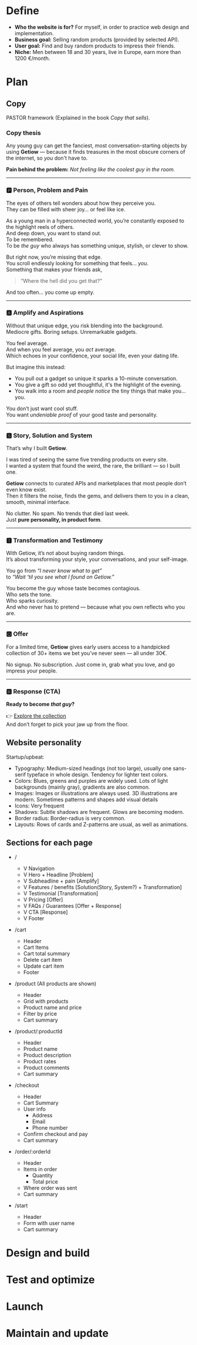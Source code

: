 # Define

- **Who the website is for?** For myself, in order to practice web design and implementation.
- **Business goal:** Selling random products (provided by selected API).
- **User goal:** Find and buy random products to impress their friends.
- **Niche:** Men between 18 and 30 years, live in Europe, earn more than 1200 €/month.

# Plan

## Copy

PASTOR framework (Explained in the book _Copy that sells_).

### Copy thesis

Any young guy can get the fanciest, most conversation-starting objects by using **Getiow** — because it finds treasures in the most obscure corners of the internet, so _you_ don't have to.

**Pain behind the problem:** _Not feeling like the coolest guy in the room._

---

### 🅿️ Person, Problem and Pain

The eyes of others tell wonders about how they perceive you.  
They can be filled with sheer joy… or feel like ice.

As a young man in a hyperconnected world, you’re constantly exposed to the highlight reels of others.  
And deep down, you want to stand out.  
To be remembered.  
To be _the guy_ who always has something unique, stylish, or clever to show.

But right now, you’re missing that edge.  
You scroll endlessly looking for something that feels… _you_.  
Something that makes your friends ask,

> “Where the hell did you get that?”

And too often… you come up empty.

---

### 🅰️ Amplify and Aspirations

Without that unique edge, you risk blending into the background.  
Mediocre gifts. Boring setups. Unremarkable gadgets.

You feel average.  
And when you feel average, you _act_ average.  
Which echoes in your confidence, your social life, even your dating life.

But imagine this instead:

- You pull out a gadget so unique it sparks a 10-minute conversation.
- You give a gift so odd yet thoughtful, it's the highlight of the evening.
- You walk into a room and _people notice_ the tiny things that make you… you.

You don’t just want cool stuff.  
You want _undeniable proof_ of your good taste and personality.

---

### 🆂 Story, Solution and System

That’s why I built **Getiow**.

I was tired of seeing the same five trending products on every site.  
I wanted a system that found the weird, the rare, the brilliant — so I built one.

**Getiow** connects to curated APIs and marketplaces that most people don’t even know exist.  
Then it filters the noise, finds the gems, and delivers them to you in a clean, smooth, minimal interface.

No clutter. No spam. No trends that died last week.  
Just **pure personality, in product form**.

---

### 🆃 Transformation and Testimony

With Getiow, it’s not about buying random things.  
It’s about transforming your style, your conversations, and your self-image.

You go from _“I never know what to get”_  
to _“Wait ‘til you see what I found on Getiow.”_

You become the guy whose taste becomes contagious.  
Who sets the tone.  
Who sparks curiosity.  
And who never has to pretend — because what you own reflects who you are.

---

### 🅾️ Offer

For a limited time, **Getiow** gives early users access to a handpicked collection of 30+ items we bet you’ve never seen — all under 30€.

No signup. No subscription. Just come in, grab what you love, and go impress your people.

---

### 🆁 Response (CTA)

**Ready to become _that guy_?**

👉 [Explore the collection](#)  
And don’t forget to pick your jaw up from the floor.

## Website personality

Startup/upbeat:

- Typography: Medium-sized headings (not too large), usually one sans-serif typeface in whole design. Tendency for lighter text colors.
- Colors: Blues, greens and purples are widely used. Lots of light backgrounds (mainly gray), gradients are also common.
- Images: Images or illustrations are always used. 3D illustrations are modern. Sometimes patterns and shapes add visual details
- Icons: Very frequent
- Shadows: Subtle shadows are frequent. Glows are becoming modern.
- Border radius: Border-radius is very common.
- Layouts: Rows of cards and Z-patterns are usual, as well as animations.

## Sections for each page

<!-- Implemented -->

- /

  - V Navigation
  - V Hero + Headline [Problem]
  - V Subheadline + pain [Amplify]
  - V Features / benefits [Solution(Story, System?) + Transformation]
  - V Testimonial [Transformation]
  - V Pricing [Offer]
  - V FAQs / Guarantees [Offer + Response]
  - V CTA [Response]
  - V Footer

- /cart

  - Header
  - Cart Items
  - Cart total summary
  - Delete cart item
  - Update cart item
  - Footer

- /product
  (All products are shown)

  - Header
  - Grid with products
  - Product name and price
  - Filter by price
  - Cart summary

- /product/:productId

  - Header
  - Product name
  - Product description
  - Product rates
  - Product comments
  - Cart summary

- /checkout

  - Header
  - Cart Summary
  - User info
    - Address
    - Email
    - Phone number
  - Confirm checkout and pay
  - Cart summary

- /order/:orderId

  - Header
  - Items in order
    - Quantity
    - Total price
  - Where order was sent
  - Cart summary

- /start

  - Header
  - Form with user name
  - Cart summary

# Design and build

# Test and optimize

# Launch

# Maintain and update

